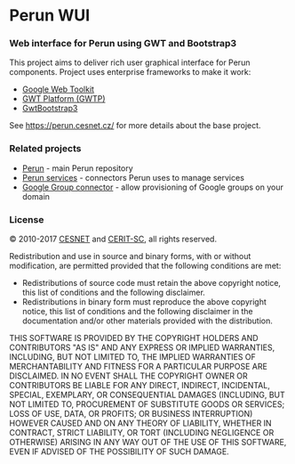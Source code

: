 Perun WUI
=========

### Web interface for Perun using GWT and Bootstrap3 ###

This project aims to deliver rich user graphical interface for Perun components. Project uses enterprise frameworks to make it work:

* [Google Web Toolkit](http://www.gwtproject.org/)
* [GWT Platform (GWTP)](https://www.arcbees.com/#!/products/gwtp)
* [GwtBootstrap3](https://github.com/gwtbootstrap3/gwtbootstrap3)

See https://perun.cesnet.cz/ for more details about the base project.

### Related projects ###

* [Perun](https://github.com/CESNET/perun) - main Perun repository
* [Perun services](https://github.com/CESNET/perun-services) - connectors Perun uses to manage services
* [Google Group connector](https://github.com/CESNET/google-group-connector) - allow provisioning of Google groups on your domain

### License ###

&copy; 2010-2017 [CESNET](https://www.cesnet.cz/?lang=en) and [CERIT-SC](https://www.cerit-sc.cz/en/index.html), all rights reserved.

Redistribution and use in source and binary forms, with or without modification, are permitted provided that the following conditions are met:

- Redistributions of source code must retain the above copyright notice, this list of conditions and the following disclaimer.
- Redistributions in binary form must reproduce the above copyright notice, this list of conditions and the following disclaimer in the documentation and/or other materials provided with the distribution.

THIS SOFTWARE IS PROVIDED BY THE COPYRIGHT HOLDERS AND
CONTRIBUTORS "AS IS" AND ANY EXPRESS OR IMPLIED WARRANTIES,
INCLUDING, BUT NOT LIMITED TO, THE IMPLIED WARRANTIES OF
MERCHANTABILITY AND FITNESS FOR A PARTICULAR PURPOSE ARE
DISCLAIMED. IN NO EVENT SHALL THE COPYRIGHT OWNER OR CONTRIBUTORS
BE LIABLE FOR ANY DIRECT, INDIRECT, INCIDENTAL, SPECIAL,
EXEMPLARY, OR CONSEQUENTIAL DAMAGES (INCLUDING, BUT NOT LIMITED
TO, PROCUREMENT OF SUBSTITUTE GOODS OR SERVICES; LOSS OF USE,
DATA, OR PROFITS; OR BUSINESS INTERRUPTION) HOWEVER CAUSED AND ON
ANY THEORY OF LIABILITY, WHETHER IN CONTRACT, STRICT LIABILITY,
OR TORT (INCLUDING NEGLIGENCE OR OTHERWISE) ARISING IN ANY WAY
OUT OF THE USE OF THIS SOFTWARE, EVEN IF ADVISED OF THE
POSSIBILITY OF SUCH DAMAGE.
